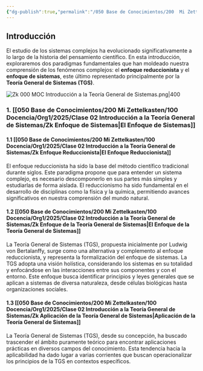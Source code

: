 ```yaml
---
{"dg-publish":true,"permalink":"/050 Base de Conocimientos/200  Mi Zettelkasten/100 Docencia/Org1/2025/Clase 02 Introducción a la Teoría General de Sistemas/Zk !MOC Introducción a la Teoría General de Sistemas/","title":"Introducción a la Teoría General de Sistemas (MOC)","tags":["clase"]}
---
```


## Introducción

El estudio de los sistemas complejos ha evolucionado significativamente a lo largo de la historia del pensamiento científico. En esta introducción, exploraremos dos paradigmas fundamentales que han moldeado nuestra comprensión de los fenómenos complejos: el **enfoque reduccionista** y el **enfoque de sistemas**, este último representado principalmente por la **Teoría General de Sistemas (TGS)**.

![Zk 000 MOC Introducción a la Teoría General de Sistemas.png|400](/img/user/050%20Base%20de%20Conocimientos/200%20%20Mi%20Zettelkasten/100%20Docencia/Org1/2025/Clase%2002%20Introducci%C3%B3n%20a%20la%20Teor%C3%ADa%20General%20de%20Sistemas/000%20Adjuntos/Zk%20000%20MOC%20Introducci%C3%B3n%20a%20la%20Teor%C3%ADa%20General%20de%20Sistemas.png)

### 1. [[050 Base de Conocimientos/200  Mi Zettelkasten/100 Docencia/Org1/2025/Clase 02 Introducción a la Teoría General de Sistemas/Zk Enfoque de Sistemas\|El Enfoque de Sistemas]]

#### 1.1 [[050 Base de Conocimientos/200  Mi Zettelkasten/100 Docencia/Org1/2025/Clase 02 Introducción a la Teoría General de Sistemas/Zk Enfoque Reduccionista\|El Enfoque Reduccionista]]
El enfoque reduccionista ha sido la base del método científico tradicional durante siglos. Este paradigma propone que para entender un sistema complejo, es necesario descomponerlo en sus partes más simples y estudiarlas de forma aislada. El reduccionismo ha sido fundamental en el desarrollo de disciplinas como la física y la química, permitiendo avances significativos en nuestra comprensión del mundo natural.

#### 1.2 [[050 Base de Conocimientos/200  Mi Zettelkasten/100 Docencia/Org1/2025/Clase 02 Introducción a la Teoría General de Sistemas/Zk Enfoque de la Teoría General de Sistemas\|El Enfoque de la Teoría General de Sistemas]]
La Teoría General de Sistemas (TGS), propuesta inicialmente por Ludwig von Bertalanffy, surge como una alternativa y complemento al enfoque reduccionista, y representa la formalización del enfoque de sistemas. La TGS adopta una visión holística, considerando los sistemas en su totalidad y enfocándose en las interacciones entre sus componentes y con el entorno. Este enfoque busca identificar principios y leyes generales que se aplican a sistemas de diversa naturaleza, desde células biológicas hasta organizaciones sociales.

#### 1.3 [[050 Base de Conocimientos/200  Mi Zettelkasten/100 Docencia/Org1/2025/Clase 02 Introducción a la Teoría General de Sistemas/Zk Aplicación de la Teoría General de Sistemas\|Aplicación de la Teoría General de Sistemas]]
La Teoría General de Sistemas (TGS), desde su concepción, ha buscado trascender el ámbito puramente teórico para encontrar aplicaciones prácticas en diversos campos del conocimiento. Esta tendencia hacia la aplicabilidad ha dado lugar a varias corrientes que buscan operacionalizar los principios de la TGS en contextos específicos.

